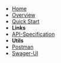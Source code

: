 - [Home](../overview)
- [Overview](overview)
- [Quick Start](quick-start)
- **Links**
- [API-Specification](http://doc-api.omna.io)
- **Utils**
- [Postman](#)
- [Swager-UI](#)